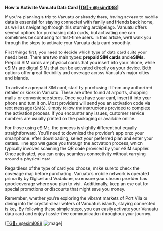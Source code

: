 **How to Activate Vanuatu Data Card [[TG💪+ @esim1088](https://t.me/s/esim1088)]**

If you're planning a trip to Vanuatu or already there, having access to mobile data is essential for staying connected with family and friends back home, as well as navigating through this stunning archipelago. Vanuatu offers several options for purchasing data cards, but activating one can sometimes be confusing for first-time users. In this article, we’ll walk you through the steps to activate your Vanuatu data card smoothly.

First things first, you need to decide which type of data card suits your needs best. There are two main types: **prepaid SIM cards** and **eSIMs**. Prepaid SIM cards are physical cards that you insert into your phone, while eSIMs are digital SIMs that can be activated directly on your device. Both options offer great flexibility and coverage across Vanuatu’s major cities and islands.

To activate a prepaid SIM card, start by purchasing it from any authorized retailer or kiosk in Vanuatu. These are often found at airports, shopping malls, or convenience stores. Once you have your card, insert it into your phone and turn it on. Most providers will send you an activation code via text message (SMS). Simply follow the instructions provided to complete the activation process. If you encounter any issues, customer service numbers are usually printed on the packaging or available online.

For those using eSIMs, the process is slightly different but equally straightforward. You’ll need to download the provider’s app onto your smartphone. After downloading, select your preferred plan and enter your details. The app will guide you through the activation process, which typically involves scanning the QR code provided by your eSIM supplier. Once activated, you can enjoy seamless connectivity without carrying around a physical card.

Regardless of the type of card you choose, make sure to check the coverage map before purchasing. Vanuatu’s mobile network is operated primarily by Digicel and Vodafone, so ensure your chosen provider has good coverage where you plan to visit. Additionally, keep an eye out for special promotions or discounts that might save you money.

Remember, whether you’re exploring the vibrant markets of Port Vila or diving into the crystal-clear waters of Vanuatu’s islands, staying connected is key. By following these simple steps, you can easily activate your Vanuatu data card and enjoy hassle-free communication throughout your journey.

[[TG💪+ @esim1088](https://t.me/s/esim1088) ![Image](https://i.postimg.cc/Y0z9fWf4/image.png)]